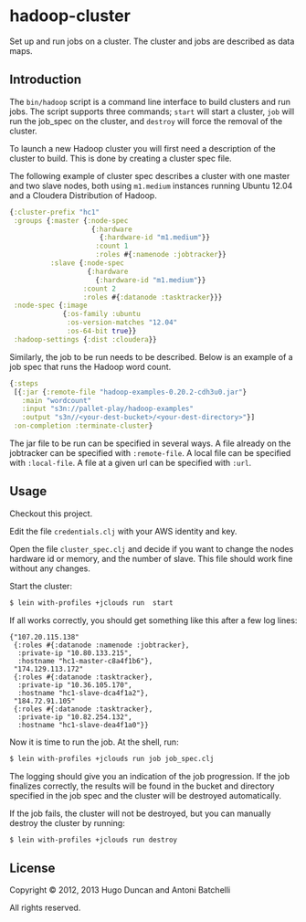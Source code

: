 # hadoop-cluster

Set up and run jobs on a cluster.  The cluster and jobs are described as data
maps.

## Introduction

The `bin/hadoop` script is a command line interface to build clusters and run
jobs.  The script supports three commands; `start` will start a cluster, `job`
will run the job_spec on the cluster, and `destroy` will force the
removal of the cluster.

To launch a new Hadoop cluster you will first need a description of the cluster
to build. This is done by creating a cluster spec file.

The following example of cluster spec describes a cluster with one
master and two slave nodes, both using `m1.medium` instances running
Ubuntu 12.04 and a Cloudera Distribution of Hadoop.

```clj
{:cluster-prefix "hc1"
 :groups {:master {:node-spec
                    {:hardware
                      {:hardware-id "m1.medium"}}
                     :count 1
                     :roles #{:namenode :jobtracker}}
          :slave {:node-spec
                   {:hardware
                     {:hardware-id "m1.medium"}}
                  :count 2
                  :roles #{:datanode :tasktracker}}}
 :node-spec {:image
             {:os-family :ubuntu
              :os-version-matches "12.04"
              :os-64-bit true}}
 :hadoop-settings {:dist :cloudera}}
```

Similarly, the job to be run needs to be described. Below is an
example of a job spec that runs the Hadoop word count.

```clj
{:steps
 [{:jar {:remote-file "hadoop-examples-0.20.2-cdh3u0.jar"}
   :main "wordcount"
   :input "s3n://pallet-play/hadoop-examples"
   :output "s3n//<your-dest-bucket>/<your-dest-directory>"}]
 :on-completion :terminate-cluster}
```

The jar file to be run can be specified in several ways. A file already on the
jobtracker can be specified with `:remote-file`.  A local file can be specified
with `:local-file`.  A file at a given url can be specified with `:url`.

## Usage

Checkout this project.

Edit the file `credentials.clj` with your AWS identity and key.

Open the file `cluster_spec.clj` and decide if you want to change the
nodes hardware id or memory, and the number of slave. This file should
work fine without any changes.

Start the cluster:

```bash
$ lein with-profiles +jclouds run  start
```

If all works correctly, you should get something like this after a few
log lines:

```
{"107.20.115.138"
 {:roles #{:datanode :namenode :jobtracker},
  :private-ip "10.80.133.215",
  :hostname "hc1-master-c8a4f1b6"},
 "174.129.113.172"
 {:roles #{:datanode :tasktracker},
  :private-ip "10.36.105.170",
  :hostname "hc1-slave-dca4f1a2"},
 "184.72.91.105"
 {:roles #{:datanode :tasktracker},
  :private-ip "10.82.254.132",
  :hostname "hc1-slave-dea4f1a0"}}
```

Now it is time to run the job. At the shell, run:

```bash
$ lein with-profiles +jclouds run job job_spec.clj
```

The logging should give you an indication of the job progression. If
the job finalizes correctly, the results will be found in the bucket
and directory specified in the job spec and the cluster will be
destroyed automatically.

If the job fails, the cluster will not be destroyed, but you can
manually destroy the cluster by running:

```bash
$ lein with-profiles +jclouds run destroy
```

## License

Copyright © 2012, 2013 Hugo Duncan and Antoni Batchelli

All rights reserved.
